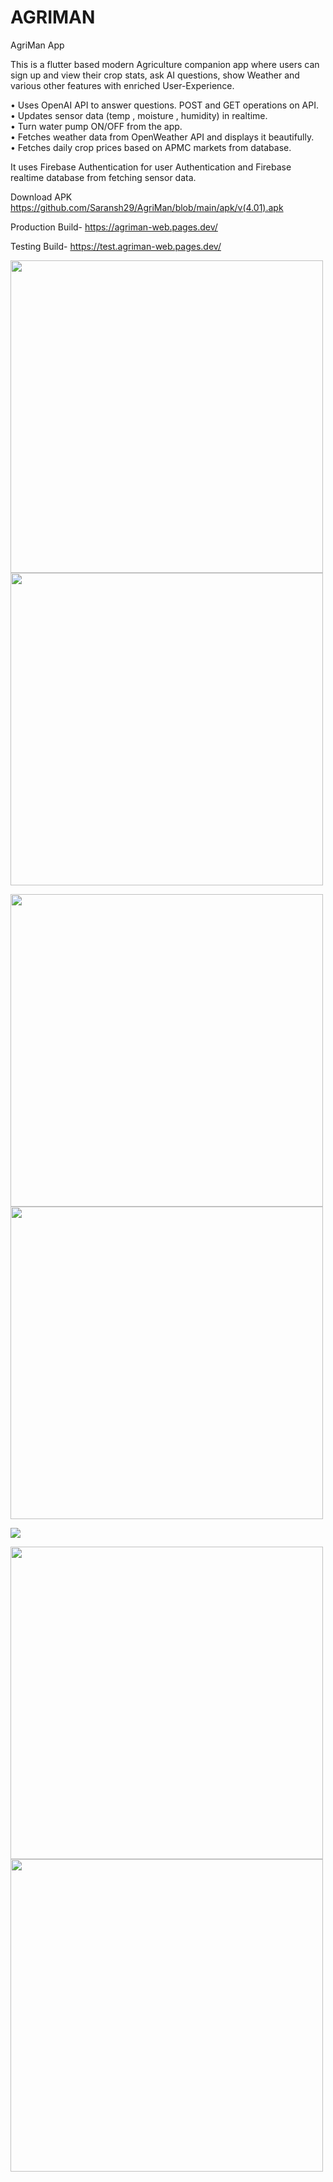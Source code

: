 # AGRIMAN

AgriMan App

This is a flutter based modern Agriculture companion app where users can sign up and view their crop stats, ask AI questions, show Weather and various other features with enriched User-Experience.

• Uses OpenAI API to answer questions. POST and GET operations on API.<br>
• Updates sensor data (temp , moisture , humidity) in realtime.<br>
• Turn water pump ON/OFF from the app.<br>
• Fetches weather data from OpenWeather API and displays it beautifully.<br>
• Fetches daily crop prices based on APMC markets from database.<br>

It uses Firebase Authentication for user Authentication and Firebase realtime database from fetching sensor data.


Download APK
https://github.com/Saransh29/AgriMan/blob/main/apk/v(4.01).apk


Production Build-
https://agriman-web.pages.dev/

Testing Build-
https://test.agriman-web.pages.dev/

<p float="center">
  <img src="https://user-images.githubusercontent.com/50516265/208476172-40767140-4a0c-441e-addc-e3ed128343f3.png" width="500" />
  <img src="https://user-images.githubusercontent.com/50516265/208477834-d0b20294-c8e6-45f0-b037-0c09850834a2.png" width="500" /> 


</p>
<p float="center">
  <img src="https://user-images.githubusercontent.com/50516265/208480596-7ec65ccf-97d9-42a0-a002-411f993f82c0.gif" width="500" />
  <img src="https://user-images.githubusercontent.com/50516265/208479896-536d106c-33d5-4e83-a508-04e041812ff3.gif" width="500" /> 

</p>
<p float="center">

  <img src="https://user-images.githubusercontent.com/50516265/208477403-59b79055-fc83-47ea-a557-cea869114aa6.png"  /> 

</p>
<p float="center">
  <img src="https://user-images.githubusercontent.com/50516265/208476184-d25b8514-3e5c-41bb-ad4c-f3896c5a0d34.png" width="500" />
  <img src="https://user-images.githubusercontent.com/50516265/208476202-f59baf30-d9ff-4ec9-a8ab-71f06f9287dc.png" width="500" /> 

</p>


